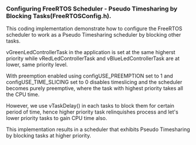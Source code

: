 ### Configuring FreeRTOS Scheduler - Pseudo Timesharing by Blocking Tasks(FreeRTOSConfig.h).</br>

This coding implementation demonstrate how to configure the FreeRTOS scheduler to work as a Pseudo Timesharing scheduler by blocking other tasks.

vGreenLedControllerTask in the application is set at the same higherst priority while vRedLedControllerTask and vBlueLedControllerTask are at lower, same priority level. 

With preemption enabled using configUSE_PREEMPTION set to 1 and configUSE_TIME_SLICING set to 0 disables timeslicing and the scheduler becomes purely preemptive, where the task with highest priority takes all the CPU time.

However, we use vTaskDelay() in each tasks to block them for certain period of time, hence higher priority task relinquishes process and let's lower priority tasks to gain CPU time also.

This implementation results in a scheduler that exhibits Pseudo Timesharing by blocking tasks at higher priority.
